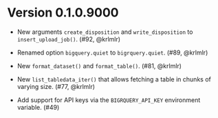 # Version 0.1.0.9000

* New arguments `create_disposition` and `write_disposition` to `insert_upload_job()`. (#92, @krlmlr)

* Renamed option `bigquery.quiet` to `bigrquery.quiet`. (#89, @krlmlr)

* New `format_dataset()` and `format_table()`. (#81, @krlmlr)

* New `list_tabledata_iter()` that allows fetching a table in chunks of varying size. (#77, @krlmlr)

* Add support for API keys via the `BIGRQUERY_API_KEY` environment variable. (#49)
